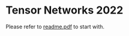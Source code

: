 # Tensor Networks 2022

Please refer to [readme.pdf](https://github.com/ssblee/TensorNetworks2022/blob/main/readme.pdf) to start with.
